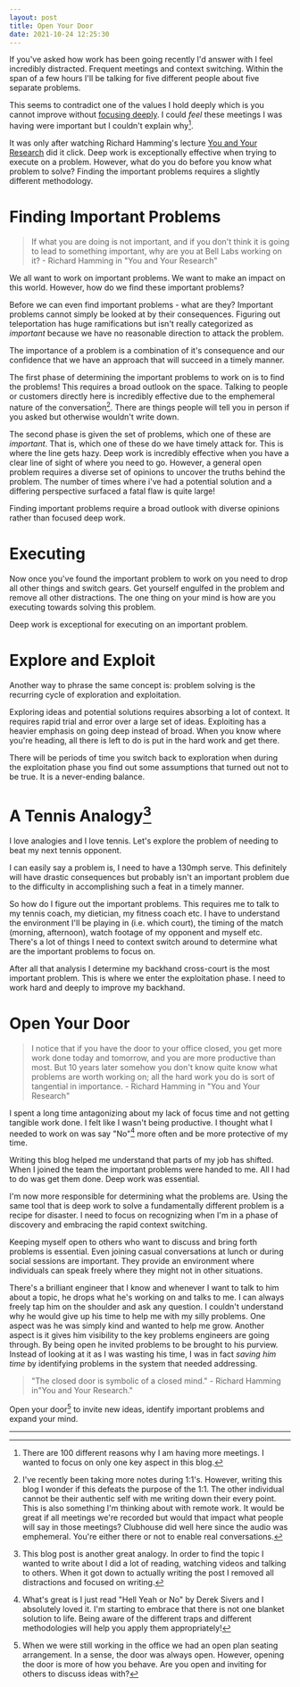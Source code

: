 ```yaml
---
layout: post
title: Open Your Door
date: 2021-10-24 12:25:30
---
```

If you've asked how work has been going recently I'd answer with I feel incredibly distracted. Frequent meetings and context switching. Within the span of a few hours I'll be talking for five different people about five separate problems.

This seems to contradict one of the values I hold  deeply which is you cannot improve without [focusing deeply](https://blog.justinphu.dev/2020/08/02/attention/). I could *feel* these meetings I was having were important but I couldn't explain why[^1].

It was only after watching Richard Hamming's lecture [You and Your Research](https://www.youtube.com/watch?v=a1zDuOPkMSw) did it click. Deep work is exceptionally effective when trying to execute on a problem. However, what do you do before you know what problem to solve? Finding the important problems requires a slightly different methodology.

# Finding Important Problems
> If what you are doing is not important, and if you don't think it is going to lead to something important, why are you at Bell Labs working on it? - Richard Hamming in "You and Your Research"

We all want to work on important problems. We want to make an impact on this world. However, how do we find these important problems?

Before we can even find important problems - what are they? Important problems cannot simply be looked at by their consequences. Figuring out teleportation has huge ramifications but isn't really categorized as *important*  because we have no reasonable direction to attack the problem.

The importance of a problem is a combination of it's consequence and our confidence that we have an approach that will succeed in a timely manner.

The first phase of determining the important problems to work on is to find the problems! This requires a broad outlook on the space. Talking to people or customers directly here is incredibly effective due to the emphemeral nature of the conversation[^2]. There are things people will tell you in person if you asked but otherwise wouldn't write down.

The second phase is given the set of problems, which one of these are *important*. That is, which one of these do we have timely attack for. This is where the line gets hazy. Deep work is incredibly effective when you have a clear line of sight of where you need to go. However, a general open problem requires a diverse set of opinions to uncover the truths behind the problem. The number of times where i've had a potential solution and a differing perspective surfaced a fatal flaw is quite large!

Finding important problems require a broad outlook with diverse opinions rather than focused deep work.

# Executing

Now once you've found the important problem to work on you need to drop all other things and switch gears. Get yourself engulfed in the problem and remove all other distractions. The one thing on your mind is how are you executing towards solving this problem. 

Deep work is exceptional for executing on an important problem.

# Explore and Exploit
Another way to phrase the same concept is: problem solving is the recurring cycle of exploration and exploitation.

Exploring ideas and potential solutions requires absorbing a lot of context. It requires rapid trial and error over a large set of ideas. Exploiting has a heavier emphasis on going deep instead of broad. When you know where you're heading, all there is left to do is put in the hard work and get there.

There will be periods of time you switch back to exploration when during the exploitation phase you find out some assumptions that turned out not to be true. It is a never-ending balance.

# A Tennis Analogy[^3]

I love analogies and I love tennis. Let's explore the problem of needing to beat my next tennis opponent.

I can easily say a problem is, I need to have a 130mph serve. This definitely will have drastic consequences but probably isn't an important problem due to the difficulty in accomplishing such a feat in a timely manner.

So how do I figure out the important problems. This requires me to talk to my tennis coach, my dietician, my fitness coach etc.  I have to understand the environment I'll be playing in (i.e. which court), the timing of the match (morning, afternoon), watch footage of my opponent and myself etc. There's a lot of things I need to context switch around to determine what are the important problems to focus on.

After all that analysis I determine my backhand cross-court is the most important problem. This is where we enter the exploitation phase. I need to work hard and deeply to improve my backhand. 

# Open Your Door
> I notice that if you have the door to your office closed, you get more work done today and tomorrow, and you are more productive than most. But 10 years later somehow you don't know quite know what problems are worth working on; all the hard work you do is sort of tangential in importance. - Richard Hamming in "You and Your Research" 

I spent a long time antagonizing about my lack of focus time and not getting tangible work done. I felt like I wasn't being productive. I thought what I needed to work on was say "No"[^4] more often and be more protective of my time.

Writing this blog helped me understand that parts of my job has shifted. When I joined the team the important problems were handed to me. All I had to do was get them done. Deep work was essential.

I'm now more responsible for determining what the problems are. Using the same tool that is deep work to solve a fundamentally different problem is a recipe for disaster. I need to focus on recognizing when I'm in a phase of discovery and embracing the rapid context switching. 

Keeping myself open to others who want to discuss and bring forth problems is essential. Even joining casual conversations at lunch or during social sessions are important. They provide an environment where individuals can speak freely where they might not in other situations.

There's a brilliant engineer that I know and whenever I want to talk to him about a topic, he drops what he's working on and talks to me. I can always freely tap him on the shoulder and ask any question. I couldn't understand why he would give up his time to help me with my silly problems. One aspect was he was simply kind and wanted to help me grow. Another aspect is it gives him visibility to the key problems engineers are going through. By being open he invited problems to be brought to his purview. Instead of looking at it as I was wasting his time, I was in fact *saving him time* by identifying problems in the system that needed addressing.

> "The closed door is symbolic of a closed mind." - Richard Hamming in"You and Your Research."

Open your door[^5] to invite new ideas, identify important problems and expand your mind.

---

[^1]: There are 100 different reasons why I am having more meetings. I wanted to focus on only one key aspect in this blog.
[^2]: I've recently been taking more notes during 1:1's. However, writing this blog I wonder if this defeats the purpose of the 1:1. The other individual cannot be their authentic self with me writing down their every point. This is also something I'm thinking about with remote work. It would be great if all meetings we're recorded but would that impact what people will say in those meetings? Clubhouse did well here since the audio was emphemeral. You're either there or not to enable real conversations.
[^3]: This blog post is another great analogy. In order to find the topic I wanted to write about I did a lot of reading, watching videos and talking to others. When it got down to actually writing the post I removed all distractions and focused on writing.
[^4]: What's great is I just read "Hell Yeah or No" by Derek Sivers and I absolutely loved it. I'm starting to embrace that there is not one blanket solution to life. Being aware of the different traps and different methodologies will help you apply them appropriately!
[^5]: When we were still working in the office we had an open plan seating arrangement. In a sense, the door was always open. However, opening the door is more of how you behave. Are you open and inviting for others to discuss ideas with?
